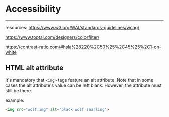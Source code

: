 # Accessibility
---

resources: https://www.w3.org/WAI/standards-guidelines/wcag/

https://www.toptal.com/designers/colorfilter/

https://contrast-ratio.com/#hsla%28220%2C50%25%2C45%25%2C1-on-white

## HTML alt attribute

It's mandatory that `<img>` tags feature an alt attribute. Note that in some cases the alt attribute's value can be left blank. However, the attribute must still be there.

example:

```html
<img src="wolf.img" alt="black wolf snarling">
```
